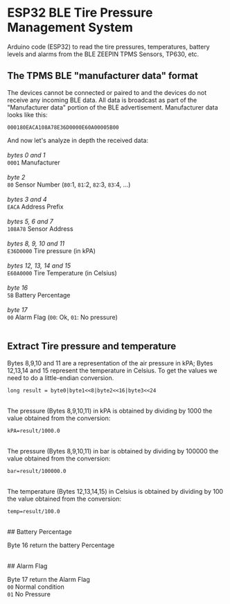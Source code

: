 # ESP32 BLE Tire Pressure Management System

Arduino code (ESP32) to read the tire pressures, temperatures, battery levels and alarms from the BLE ZEEPIN TPMS Sensors, TP630, etc.

## The TPMS BLE "manufacturer data" format

The devices cannot be connected or paired to and the devices do not receive any incoming BLE data. All data is broadcast as part of the "Manufacturer data" portion of the BLE advertisement.
Manufacturer data looks like this:

```
000180EACA108A78E36D0000E60A00005B00
```

And now let's analyze in depth the received data:<br><br>
_bytes 0 and 1_<br>
`0001`		Manufacturer<br><br>
_byte 2_<br>
`80`		Sensor Number (`80`:1, `81`:2, `82`:3, `83`:4, ...)<br><br>
_bytes 3 and 4_<br>
`EACA`		Address Prefix<br><br>
_bytes 5, 6 and 7_<br>
`108A78`	Sensor Address<br><br>
_bytes 8, 9, 10 and 11_<br>
`E36D0000`	Tire pressure (in kPA)<br><br>
_bytes 12, 13, 14 and 15_<br>
`E60A0000`	Tire Temperature (in Celsius)<br><br>
_byte 16_<br>
`5B`		Battery Percentage<br><br>
_byte 17_<br>
`00`		Alarm Flag (`00`: Ok, `01`: No pressure)<br><br>

## Extract Tire pressure and temperature

Bytes 8,9,10 and 11 are a representation of the air pressure in kPA; Bytes 12,13,14 and 15 represent the temperature in Celsius.
To get the values we need to do a little-endian conversion.

```
long result = byte0|byte1<<8|byte2<<16|byte3<<24
```

<br>
The pressure (Bytes 8,9,10,11) in kPA is obtained by dividing by 1000 the value obtained from the conversion:<br>

```
kPA=result/1000.0
```

<br>
The pressure (Bytes 8,9,10,11) in bar is obtained by dividing by 100000 the value obtained from the conversion:<br>

```
bar=result/100000.0
```

<br>
The temperature (Bytes 12,13,14,15) in Celsius is obtained by dividing by 100 the value obtained from the conversion:<br>

```
temp=result/100.0
```

<br>
## Battery Percentage

Byte 16 return the battery Percentage

<br>
## Alarm Flag

Byte 17 return the Alarm Flag<br>
`00` Normal condition<br>
`01` No Pressure<br>
